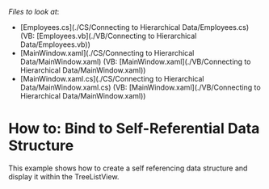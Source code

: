 <!-- default file list -->
*Files to look at*:

* [Employees.cs](./CS/Connecting to Hierarchical Data/Employees.cs) (VB: [Employees.vb](./VB/Connecting to Hierarchical Data/Employees.vb))
* [MainWindow.xaml](./CS/Connecting to Hierarchical Data/MainWindow.xaml) (VB: [MainWindow.xaml](./VB/Connecting to Hierarchical Data/MainWindow.xaml))
* [MainWindow.xaml.cs](./CS/Connecting to Hierarchical Data/MainWindow.xaml.cs) (VB: [MainWindow.xaml](./VB/Connecting to Hierarchical Data/MainWindow.xaml))
<!-- default file list end -->
# How to: Bind to Self-Referential Data Structure


<p>This example shows how to create a self referencing data structure and display it within the TreeListView.</p>

<br/>


